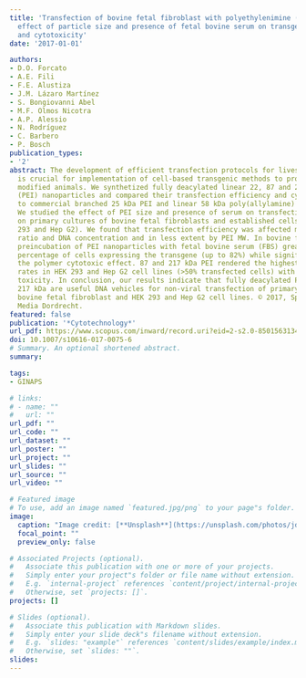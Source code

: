 ```yaml
---
title: 'Transfection of bovine fetal fibroblast with polyethylenimine (PEI) nanoparticles:
  effect of particle size and presence of fetal bovine serum on transgene delivery
  and cytotoxicity'
date: '2017-01-01'

authors:
- D.O. Forcato
- A.E. Fili
- F.E. Alustiza
- J.M. Lázaro Martínez
- S. Bongiovanni Abel
- M.F. Olmos Nicotra
- A.P. Alessio
- N. Rodríguez
- C. Barbero
- P. Bosch
publication_types:
- '2'
abstract: The development of efficient transfection protocols for livestock cells
  is crucial for implementation of cell-based transgenic methods to produce genetically
  modified animals. We synthetized fully deacylated linear 22, 87 and 217 kDa polyethylenimine
  (PEI) nanoparticles and compared their transfection efficiency and cytotoxicity
  to commercial branched 25 kDa PEI and linear 58 kDa poly(allylamine) hydrochloride.
  We studied the effect of PEI size and presence of serum on transfection efficiency
  on primary cultures of bovine fetal fibroblasts and established cells lines (HEK
  293 and Hep G2). We found that transfection efficiency was affected mainly by polymer/pDNA
  ratio and DNA concentration and in less extent by PEI MW. In bovine fibroblast,
  preincubation of PEI nanoparticles with fetal bovine serum (FBS) greatly increased
  percentage of cells expressing the transgene (up to 82%) while significantly decreased
  the polymer cytotoxic effect. 87 and 217 kDa PEI rendered the highest transfection
  rates in HEK 293 and Hep G2 cell lines (>50% transfected cells) with minimal cell
  toxicity. In conclusion, our results indicate that fully deacylated PEI of 87 and
  217 kDa are useful DNA vehicles for non-viral transfection of primary cultures of
  bovine fetal fibroblast and HEK 293 and Hep G2 cell lines. © 2017, Springer Science+Business
  Media Dordrecht.
featured: false
publication: '*Cytotechnology*'
url_pdf: https://www.scopus.com/inward/record.uri?eid=2-s2.0-85015631345&doi=10.1007%2fs10616-017-0075-6&partnerID=40&md5=e8ead8834768c972e61048cb35110d27
doi: 10.1007/s10616-017-0075-6
# Summary. An optional shortened abstract.
summary: 

tags:
- GINAPS

# links:
# - name: ""
#   url: ""
url_pdf: ""
url_code: ""
url_dataset: ""
url_poster: ""
url_project: ""
url_slides: ""
url_source: ""
url_video: ""

# Featured image
# To use, add an image named `featured.jpg/png` to your page"s folder. 
image:
  caption: "Image credit: [**Unsplash**](https://unsplash.com/photos/jdD8gXaTZsc)"
  focal_point: ""
  preview_only: false

# Associated Projects (optional).
#   Associate this publication with one or more of your projects.
#   Simply enter your project"s folder or file name without extension.
#   E.g. `internal-project` references `content/project/internal-project/index.md`.
#   Otherwise, set `projects: []`.
projects: []

# Slides (optional).
#   Associate this publication with Markdown slides.
#   Simply enter your slide deck"s filename without extension.
#   E.g. `slides: "example"` references `content/slides/example/index.md`.
#   Otherwise, set `slides: ""`.
slides:
---
```


